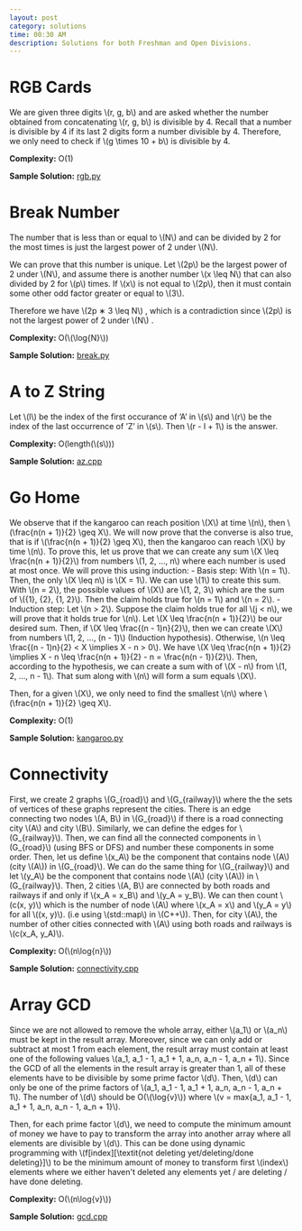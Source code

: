 ```yaml
---
layout: post
category: solutions
time: 00:30 AM
description: Solutions for both Freshman and Open Divisions.
---
```

# **RGB Cards**
We are given three digits \\(r, g, b\\) and are asked whether the number obtained from concatenating \\(r, g, b\\) is divisible by 4. Recall that a number is divisible by 4 if its last 2 digits form a number divisible by 4. Therefore, we only need to check if \\(g \times 10 + b\\) is divisible by 4.

**Complexity:** O(1)

**Sample Solution:** [rgb.py]

# **Break Number**
The number that is less than or equal to \\(N\\) and can be divided by 2 for the most times is just the largest power of 2 under \\(N\\).

We can prove that this number is unique.
Let \\(2p\\) be the largest power of 2 under \\(N\\), and assume there is another number \\(x \leq N\\) that can also divided by 2 for \\(p\\) times.
If \\(x\\) is not equal to \\(2p\\), then it must contain some other odd factor greater or equal to \\(3\\).

Therefore we have \\(2p ∗ 3 \leq N\\) , which is a contradiction since \\(2p\\) is not the largest power of 2 under \\(N\\) .

**Complexity:** O(\\(\log{N}\\))

**Sample Solution:** [break.py]

# **A to Z String**
Let \\(l\\) be the index of the first occurance of ’A’ in \\(s\\) and \\(r\\) be the index of the last occurrence of ’Z’ in \\(s\\). Then \\(r - l + 1\\) is the answer.

**Complexity:** O(length(\\(s\\)))

**Sample Solution:** [az.cpp]

# **Go Home**

We observe that if the kangaroo can reach position \\(X\\) at time \\(n\\), then \\(\frac{n(n + 1)}{2} \geq X\\). We will now prove that the converse is also true, that is if \\(\frac{n(n + 1)}{2} \geq X\\), then the kangaroo can reach \\(X\\) by time \\(n\\). To prove this, let us prove that we can create any sum \\(X \leq \frac{n(n + 1)}{2}\\) from numbers \\(1, 2, ..., n\\) where each number is used at most once. We will prove this using induction:
	- Basis step:  With \\(n = 1\\). Then, the only \\(X \leq n\\) is \\(X = 1\\). We can use \\(1\\) to create this sum. With \\(n = 2\\), the possible values of \\(X\\) are \\(1, 2, 3\\) which are the sum of \\({1}, {2}, {1, 2}\\). Then the claim holds true for \\(n = 1\\) and \\(n = 2\\).
	- Induction step: Let \\(n > 2\\). Suppose the claim holds true for all \\(j < n\\), we will prove that it holds true for \\(n\\). Let \\(X \leq \frac{n(n + 1)}{2}\\) be our desired sum. Then, if \\(X \leq \frac{(n - 1)n}{2}\\), then we can create \\(X\\) from numbers \\(1, 2, ..., (n - 1)\\) (Induction hypothesis). Otherwise, \\(n \leq \frac{(n - 1)n}{2} < X \implies X - n > 0\\). We have \\(X \leq \frac{n(n + 1)}{2} \implies X - n \leq \frac{n(n + 1)}{2} - n = \frac{n(n - 1)}{2}\\). Then, according to the hypothesis, we can create a sum with of \\(X - n\\) from \\(1, 2, ..., n - 1\\). That sum along with \\(n\\) will form a sum equals \\(X\\).

Then, for a given \\(X\\), we only need to find the smallest \\(n\\) where \\(\frac{n(n + 1)}{2} \geq X\\).

**Complexity:** O(1)

**Sample Solution:** [kangaroo.py]

# **Connectivity**
First, we create 2 graphs \\(G_{road}\\) and \\(G_{railway}\\) where the the sets of vertices of these graphs represent the cities. There is an edge connecting two nodes \\(A, B\\) in \\(G_{road}\\) if there is a road connecting city \\(A\\) and city \\(B\\). Similarly, we can define the edges for \\(G_{railway}\\). Then, we can find all the connected components in \\(G_{road}\\) (using BFS or DFS) and number these components in some order. Then, let us define \\(x_A\\) be the component that contains node \\(A\\) (city \\(A\\)) in \\(G_{road}\\). We can do the same thing for \\(G_{railway}\\) and let \\(y_A\\) be the component that contains node \\(A\\) (city \\(A\\)) in \\(G_{railway}\\). Then, 2 cities \\(A, B\\) are connected by both roads and railways if and only if \\(x_A = x_B\\) and \\(y_A = y_B\\). We can then count \\(c(x, y)\\) which is the number of node \\(A\\) where \\(x_A = x\\) and \\(y_A = y\\) for all \\((x, y)\\). (i.e using \\(std::map\\) in \\(C++\\)). Then, for city \\(A\\), the number of other cities connected with \\(A\\) using both roads and railways is \\(c(x_A, y_A)\\).

**Complexity:** O(\\(n\log{n}\\))

**Sample Solution:** [connectivity.cpp]

# **Array GCD**
Since we are not allowed to remove the whole array, either \\(a_1\\) or \\(a_n\\) must be kept in the result array. Moreover, since we can only add or subtract at most 1 from each element, the result array must contain at least one of the following values \\(a_1, a_1 - 1, a_1 + 1, a_n, a_n - 1, a_n + 1\\). Since the GCD of all the elements in the result array is greater than 1, all of these elements have to be divisible by some prime factor \\(d\\). Then, \\(d\\) can only be one of the prime factors of \\(a_1, a_1 - 1, a_1 + 1, a_n, a_n - 1, a_n + 1\\). The number of \\(d\\) should be O(\\(\log{v}\\)) where \\(v = max\{a_1, a_1 - 1, a_1 + 1, a_n, a_n - 1, a_n + 1\}\\).

Then, for each prime factor \\(d\\), we need to compute the minimum amount of money we have to pay to transform the array into another array where all elements are divisible by \\(d\\). This can be done using dynamic programming with \\(f[index][\textit{not deleting yet/deleting/done deleting}]\\) to be the minimum amount of money to transform first \\(index\\) elements where we either haven't deleted any elements yet / are deleting / have done deleting.

**Complexity:** O(\\(n\log{v}\\))

**Sample Solution:** [gcd.cpp]

[rgb.py]: /assets/ipl_solutions/season2/contest1/rgb.py
[break.py]: /assets/ipl_solutions/season2/contest1/break.py
[az.cpp]: /assets/ipl_solutions/season2/contest1/az.cpp
[kangaroo.py]: /assets/ipl_solutions/season2/contest1/kangaroo.py
[connectivity.cpp]: /assets/ipl_solutions/season2/contest1/connectivity.cpp
[gcd.cpp]: /assets/ipl_solutions/season2/contest1/gcd.cpp
